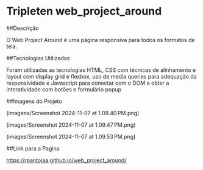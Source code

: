 # Tripleten web_project_around

##Descrição

O Web Project Around é uma página responsiva para todos os formatos de tela.

##Tecnologias Utilizadas

Foram utilizadas as tecnologias HTML, CSS com técnicas de alinhamento e layout com display grid e flexbox, uso de media queries para adequação da responsividade e Javascript para conectar com o DOM e obter a interatividade com botões e formulário popup

##Imagens do Projeto

(imagens/Screenshot 2024-11-07 at 1.09.40 PM.png)

(images/Screenshot 2024-11-07 at 1.09.47 PM.png)

(images/Screenshot 2024-11-07 at 1.09.53 PM.png)

##Link para a Pagina

https://rpantojaa.github.io/web_project_around/


